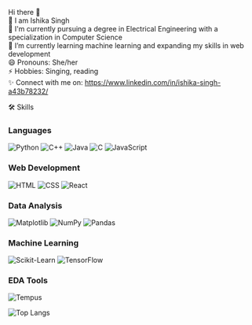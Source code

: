 Hi there 👋  
👯 I am Ishika Singh  
📖 I'm currently pursuing a degree in Electrical Engineering with a specialization in Computer Science  
🌱 I’m currently learning machine learning and expanding my skills in web development  
😄 Pronouns: She/her  
⚡ Hobbies: Singing, reading  
✨ Connect with me on: https://www.linkedin.com/in/ishika-singh-a43b78232/ 

🛠️ Skills
### Languages
![Python](https://img.shields.io/badge/-Python-3776AB?style=flat-square&logo=python&logoColor=ffffff)
![C++](https://img.shields.io/badge/-C++-00599C?style=flat-square&logo=cplusplus&logoColor=ffffff)
![Java](https://img.shields.io/badge/-Java-007396?style=flat-square&logo=java&logoColor=ffffff)
![C](https://img.shields.io/badge/-C-A8B400?style=flat-square&logo=c&logoColor=ffffff)
![JavaScript](https://img.shields.io/badge/-JavaScript-F7DF1E?style=flat-square&logo=javascript&logoColor=000000)

### Web Development
![HTML](https://img.shields.io/badge/-HTML-E34F26?style=flat-square&logo=html5&logoColor=ffffff)
![CSS](https://img.shields.io/badge/-CSS-1572B6?style=flat-square&logo=css3&logoColor=ffffff)
![React](https://img.shields.io/badge/-React-61DAFB?style=flat-square&logo=react&logoColor=ffffff)

### Data Analysis
![Matplotlib](https://img.shields.io/badge/-Matplotlib-005C8E?style=flat-square&logo=matplotlib&logoColor=ffffff)
![NumPy](https://img.shields.io/badge/-NumPy-013243?style=flat-square&logo=numpy&logoColor=ffffff)
![Pandas](https://img.shields.io/badge/-Pandas-150458?style=flat-square&logo=pandas&logoColor=ffffff)

### Machine Learning
![Scikit-Learn](https://img.shields.io/badge/-Scikit--Learn-F7931E?style=flat-square&logo=scikit-learn&logoColor=ffffff)
![TensorFlow](https://img.shields.io/badge/-TensorFlow-FF6F20?style=flat-square&logo=tensorflow&logoColor=ffffff)

### EDA Tools
![Tempus](https://img.shields.io/badge/-Tempus-FF6347?style=flat-square&logo=Tempus&logoColor=ffffff)


![Top Langs](https://github-readme-stats.vercel.app/api/top-langs/?username=ishikasingh21&layout=compact)



